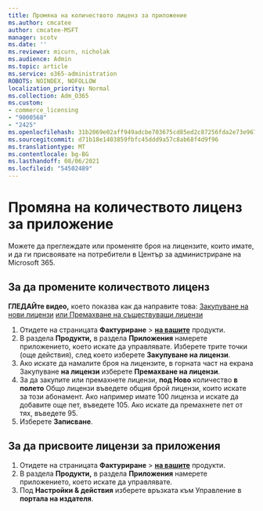 ```yaml
---
title: Промяна на количеството лиценз за приложение
ms.author: cmcatee
author: cmcatee-MSFT
manager: scotv
ms.date: ''
ms.reviewer: micurn, nicholak
ms.audience: Admin
ms.topic: article
ms.service: o365-administration
ROBOTS: NOINDEX, NOFOLLOW
localization_priority: Normal
ms.collection: Adm_O365
ms.custom:
- commerce_licensing
- "9000568"
- "2425"
ms.openlocfilehash: 31b2069e02aff949adcbe703675cd85ed2c87256fda2e73e96742542d1971b1f
ms.sourcegitcommit: d71b18e1403859fbfc45ddd9a57c8ab68f4d9f96
ms.translationtype: MT
ms.contentlocale: bg-BG
ms.lasthandoff: 08/06/2021
ms.locfileid: "54502489"
---
```

# <a name="change-app-license-quantity"></a>Промяна на количеството лиценз за приложение

Можете да преглеждате или променяте броя на лицензите, които имате, и да ги присвоявате на потребители в Център за администриране на Microsoft 365.

## <a name="to-change-license-quantity"></a>За да промените количеството лиценз

**ГЛЕДАЙте видео,** което показва как да направите това: [Закупуване на нови лицензи](https://go.microsoft.com/fwlink/p/?linkid=2154857) [или Премахване на съществуващи лицензи](https://go.microsoft.com/fwlink/p/?linkid=2154938)

1. Отидете на страницата **Фактуриране**  >  **[на вашите](https://go.microsoft.com/fwlink/p/?linkid=842054)** продукти.
2. В раздела **Продукти,** в раздела **Приложения** намерете приложението, което искате да управлявате. Изберете трите точки (още действия), след което изберете **Закупуване на лицензи**.
3. Ако искате да намалите броя на лицензите, в горната част на екрана Закупуване **на лицензи** изберете **Премахване на лицензи**.
4. За да закупите или премахнете лицензи, **под Ново** количество **в полето** Общо лицензи въведете общия брой лицензи, които искате за този абонамент. Ако например имате 100 лиценза и искате да добавите още пет, въведете 105. Ако искате да премахнете пет от тях, въведете 95.
5. Изберете **Записване**.

## <a name="to-assign-app-licenses"></a>За да присвоите лицензи за приложения

1. Отидете на страницата **Фактуриране**  >  **[на вашите](https://go.microsoft.com/fwlink/p/?linkid=842054)** продукти.
2. В раздела **Продукти,** в раздела **Приложения** намерете приложението, което искате да управлявате.
3. Под **Настройки & действия** изберете връзката към Управление в **портала на издателя**.